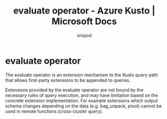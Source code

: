 ﻿---
title: evaluate operator - Azure Kusto | Microsoft Docs
description: This article describes evaluate operator in Azure Kusto.
author: orspod
ms.author: v-orspod
ms.reviewer: mblythe
ms.service: kusto
ms.topic: reference
ms.date: 09/24/2018
---
# evaluate operator

The evaluate operator is an extension mechanism to the Kusto query path that
allows first-party extensions to be appended to queries.

Extensions provided by the evaluate operator are not bound by the necessary
rules of query execution, and may have limitation based on the concrete extension implementation. 
For example extensions which output schema changes depending on the data (e.g. bag_unpack, pivot)
cannot be used in remote functions (cross-cluster query).
